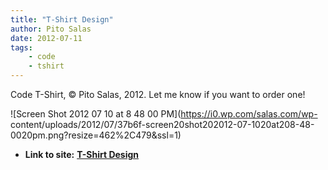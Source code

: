 ```yaml
---
title: "T-Shirt Design"
author: Pito Salas
date: 2012-07-11
tags:
    - code
    - tshirt
---
```


Code T-Shirt, © Pito Salas, 2012. Let me know if you want to order one!

![Screen Shot 2012 07 10 at 8 48 00 PM](https://i0.wp.com/salas.com/wp-
content/uploads/2012/07/37b6f-screen20shot202012-07-1020at208-48-0020pm.png?resize=462%2C479&ssl=1)


* **Link to site:** **[T-Shirt Design](None)**
